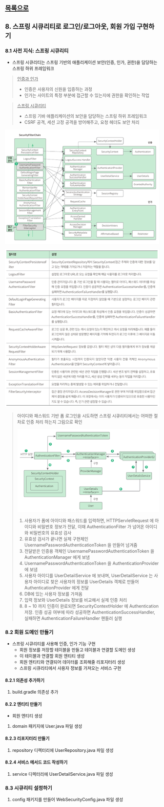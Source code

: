 ## [목록으로](README.md)

## 8. 스프링 시큐리티로 로그인/로그아웃, 회원 가입 구현하기

### 8.1 사전 지식: 스프링 시큐리티

* 스프링 시큐리티는 스프링 기반의 애플리케이션 보안(인증, 인가, 권한)을 담당하는 스프링 하위 프레임워크

> <u>인증과 인가</u>
> * 인증은 사용자의 신원을 입증하는 과정
> * 인가는 사이트의 특정 부분에 접근할 수 있는지에 권한을 확인하는 작업

> <u>스프링 시큐리티</u>
> * 스프링 기바 애플리케이션의 보안을 담당하는 스프링 하위 프레임워크
> * CSRF 공격, 세션 고정 공격을 방어해주고, 요청 헤더도 보안 처리

![img.png](img.png)

![img_1.png](img_1.png)

> 아이디와 패스워드 기반 폼 로그인을 시도하면 스프링 시큐리티에서는 어떠한 절차로 인증 처리 하는지 그림으로 확인
> 
> ![img_2.png](img_2.png)
> 
> 1. 사용자가 폼에 아이디와 패스워드를 입력하면, HTTPServletRequest 에 아이디와 비밀번호 정보가 전달, 이때  AuthenticationFilter 가 넘어온 아이디와 비밀번호의 유효성 검사
> 2. 유효성 검사가 끝나면 실제 구현체인 UsernamePasswordAuthenticationToken 을 만들어 넘겨줌
> 3. 전달받은 인증용 객체인 UsernamePasswordAuthenticationToken 을 AuthenticationManager 에게 보냄
> 4. UsernamePasswordAuthenticationToken 을 AuthenticationProvider 에 보냄
> 5. 사용자 아이디를 UserDetailService 에 보내며, UserDetailService 는 사용자 아이디로 찾은 사용자의 정보를 UserDetails 객체로 만들어 AuthenticationProvider 에게 전달
> 6. DB에 있는 사용자 정보를 가져옴
> 7. 입력 정보와 UserDetails 정보를 비교해서 실제 인증 처리
> 8. 8 ~ 10 까지 인증이 완료되면 SecurityContextHolder 에 Authentication 저장. 인증 성공 여부에 따라 성공하면 AuthenticationSuccessHandler, 실패하면 AuthenticationFailureHandler 핸들러 실행

### 8.2 회원 도메인 만들기

* 스프링 시큐리티를 사용해 인증, 인가 기능 구현
  * 회원 정보를 저장할 테이블을 만들고 테이블과 연결할 도메인 생성
  * 이 테이블과 연결할 회원 엔티티 생성
  * 회원 엔티티와 연결되어 데이터를 조회해줄 리포지터리 생성
  * 스프링 시큐리티에서 사용자 정보를 가져오는 서비스 구현
  
#### 8.2.1 의존성 추가하기

1. build.gradle 의존성 추가

#### 8.2.2 엔티티 만들기

* 회원 엔티티 생성

1. domain 패키지에 User.java 파일 생성

#### 8.2.3 리포지터리 만들기

1. repository 디렉터리에 UserRepository.java 파일 생성

#### 8.2.4 서비스 메서드 코드 작성하기

1. service 디렉터리에 UserDetailService.java 파일 생성

### 8.3 시큐리티 설정하기

1. config 패키지를 만들어 WebSecurityConfig.java 파일 생성
